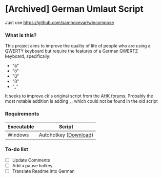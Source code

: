
# [Archived] German Umlaut Script
Just use https://github.com/samhocevar/wincompose

### What is this?
This project aims to improve the quality of life of people who are using a QWERTY keyboard but require the features of a German QWERTZ keyboard, specifically:

* "ä"
* "ö"
* "ü"
* "ß"
* "„"

It seeks to improve ck's original script from the [AHK forums](https://autohotkey.com/board/topic/515-german-umlaute-convenience-script/). Probably the most notable addition is adding `„`, which could not be found in the old script

### Requirements

| Executable | Script |
|---|---|
| Windows | Autohotkey ([Download](https://autohotkey.com/download/))|

### To-do list

- [ ] Update Comments
- [ ] Add a pause hotkey
- [ ] Translate Readme into German
